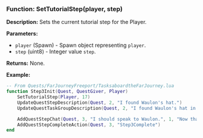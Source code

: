 ### Function: SetTutorialStep(player, step)

**Description:**
Sets the current tutorial step for the Player.

**Parameters:**
- `player` (Spawn) - Spawn object representing `player`.
- `step` (uint8) - Integer value `step`.

**Returns:** None.

**Example:**

```lua
-- From Quests/FarJourneyFreeport/TasksaboardtheFarJourney.lua
function Step3Init(Quest, QuestGiver, Player)
	SetTutorialStep(Player, 17)
	UpdateQuestStepDescription(Quest, 2, "I found Waulon's hat.")
	UpdateQuestTaskGroupDescription(Quest, 2, "I found Waulon's hat in one of the boxes.")

	AddQuestStepChat(Quest, 3, "I should speak to Waulon.", 1, "Now that I found Waulon's hat, I should return it.", 258, Waulon)
	AddQuestStepCompleteAction(Quest, 3, "Step3Complete")
end
```
